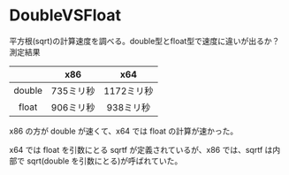 # DoubleVSFloat
平方根(sqrt)の計算速度を調べる。double型とfloat型で速度に違いが出るか？
測定結果

||x86|x64|
|:--:|:--:|:--:|
|double|735ミリ秒|1172ミリ秒|
|float|906ミリ秒|938ミリ秒|

x86 の方が double が速くて、x64 では float の計算が速かった。

x64 では float を引数にとる sqrtf が定義されているが、x86 では、sqrtf は内部で sqrt(double を引数にとる)が呼ばれていた。
